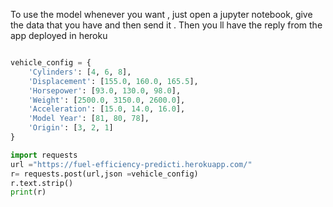 To use the model whenever you want , just open a jupyter notebook, give the data that you have and then send it . 
Then you ll have the reply from the app deployed in heroku

```python

vehicle_config = {
    'Cylinders': [4, 6, 8],
    'Displacement': [155.0, 160.0, 165.5],
    'Horsepower': [93.0, 130.0, 98.0],
    'Weight': [2500.0, 3150.0, 2600.0],
    'Acceleration': [15.0, 14.0, 16.0],
    'Model Year': [81, 80, 78],
    'Origin': [3, 2, 1]
}

import requests
url ="https://fuel-efficiency-predicti.herokuapp.com/"
r= requests.post(url,json =vehicle_config)
r.text.strip()
print(r)

```

